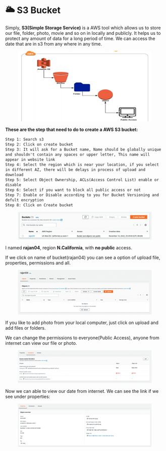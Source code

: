 # 🌥 S3 Bucket

Simply, **S3(Simple Storage Service)** is a AWS tool which allows us to store our file, folder, photo, movie and so on  in locally and publicly. It helps us to protect any amount of data for a long period of time. We can access the date that are in s3 from any where in any time. &#x20;

<figure><img src="../.gitbook/assets/image.png" alt=""><figcaption></figcaption></figure>

**These are the step that need to do to create a AWS S3 bucket:**



```
Step 1: Search s3
Step 2: Click on create bucket
Step 3: It will ask for a Bucket name, Name should be globally unique and shouldn't contain any spaces or upper letter, This name will appear in website link
Step 4: Select the region which is near your location, if you select in different AZ, there will be delays in process of upload and download
Step 5: Select Object Ownership, ACLs(Access Control List) enable or disable
Step 6: Select if you want to block all public access or not
Step 7: Enable or Disable according to you for Bucket Versioning and defult encryption
Step 8: Click on Create bucket
```

<figure><img src="../.gitbook/assets/Screen Shot 2022-11-14 at 11.29.20 PM.png" alt=""><figcaption></figcaption></figure>

I named **rajan04**, region **N.California**, with **no public** access.

If we click on name of bucket(rajan04) you can see a option of upload file, properties, permissions and all.

<figure><img src="../.gitbook/assets/Screen Shot 2022-11-14 at 11.31.53 PM.png" alt=""><figcaption></figcaption></figure>

If you like to add photo from your local computer, just click on upload and add files or folders.&#x20;

&#x20;We can change the permissions to everyone(Public Access), anyone from internet can view our file or photo.&#x20;

<figure><img src="../.gitbook/assets/Screen Shot 2022-11-14 at 11.39.38 PM.png" alt=""><figcaption></figcaption></figure>

Now we can able to view our date from internet. We can see the link if we see under properties:

<figure><img src="../.gitbook/assets/Screen Shot 2022-11-14 at 11.41.19 PM.png" alt=""><figcaption></figcaption></figure>
